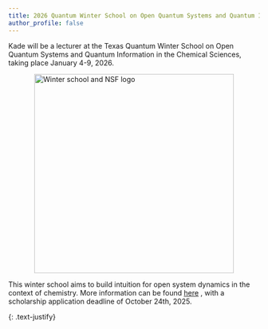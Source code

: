 ```yaml
---
title: 2026 Quantum Winter School on Open Quantum Systems and Quantum Information in the Chemical Sciences 
author_profile: false
---
```


Kade will be a lecturer at the Texas Quantum Winter School on Open Quantum Systems and Quantum Information in the Chemical Sciences, taking place January 4-9, 2026. 
 
<img src="/assets/images/texas-quantum-winter-school.jpeg" alt="Winter school and NSF logo" style="width:400px; display:block; margin: auto;">

This winter school aims to build intuition for open system dynamics in the context of chemistry. More information can be found <a href="https://www.texquantum.com/home">here</a> , with a scholarship application deadline of October 24th, 2025. 

{: .text-justify}
